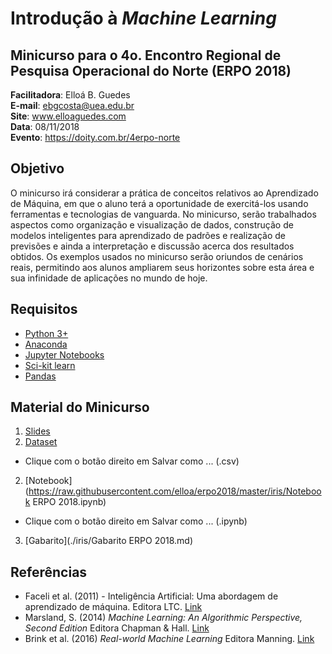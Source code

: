 # Introdução à _Machine Learning_
## Minicurso para o 4o. Encontro Regional de Pesquisa Operacional do Norte (ERPO 2018)

**Facilitadora**: Elloá B. Guedes  
**E-mail**: ebgcosta@uea.edu.br  
**Site**: www.elloaguedes.com  
**Data**: 08/11/2018  
**Evento**: https://doity.com.br/4erpo-norte


## Objetivo

O minicurso irá considerar a prática de conceitos relativos ao Aprendizado de Máquina, em que o aluno terá a oportunidade de exercitá-los usando ferramentas e tecnologias de vanguarda. No minicurso, serão trabalhados aspectos como organização e visualização de dados, construção de modelos inteligentes para aprendizado de padrões e realização de previsões e ainda a interpretação e discussão acerca dos resultados obtidos. Os exemplos usados no minicurso serão oriundos de cenários reais, permitindo aos alunos ampliarem seus horizontes sobre esta área e sua infinidade de aplicações no mundo de hoje.

## Requisitos

* [Python 3+](http://python.org/)
* [Anaconda](/www.anaconda.com/download)
* [Jupyter Notebooks](http://jupyter.org/)
* [Sci-kit learn](http://scikit-learn.org/)
* [Pandas](https://pandas.pydata.org)

## Material do Minicurso

1. [Slides](./elloa-erpo2018-slides.pdf)  
2. [Dataset](https://raw.githubusercontent.com/elloa/erpo2018/master/iris/iris.csv)
  * Clique com o botão direito em Salvar como ... (.csv)
2. [Notebook](https://raw.githubusercontent.com/elloa/erpo2018/master/iris/Notebook ERPO 2018.ipynb)
  * Clique com o botão direito em Salvar como ... (.ipynb)
3. [Gabarito](./iris/Gabarito ERPO 2018.md)

## Referências

* Faceli et al. (2011) - Inteligência Artificial: Uma abordagem de aprendizado de máquina. Editora LTC. [Link](https://goo.gl/PD7w9S)
* Marsland, S. (2014) _Machine Learning: An Algorithmic Perspective, Second Edition_ Editora Chapman & Hall. [Link](https://goo.gl/wH24mm)
* Brink et al. (2016) _Real-world Machine Learning_ Editora Manning. [Link](https://www.manning.com/books/real-world-machine-learning)
